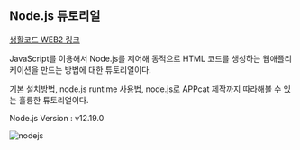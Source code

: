 ## Node.js 튜토리얼

[생활코드 WEB2 링크](https://opentutorials.org/course/3332)

JavaScript를 이용해서 Node.js를 제어해 동적으로 HTML 코드를 생성하는 웹애플리케이션을 만드는 방법에 대한 튜토리얼이다.

기본 설치방법, node.js runtime 사용법, node.js로 APPcat 제작까지 따라해볼 수 있는 훌륭한 튜토리얼이다.

Node.js Version : v12.19.0

![nodejs](https://upload.wikimedia.org/wikipedia/commons/d/d9/Node.js_logo.svg)
